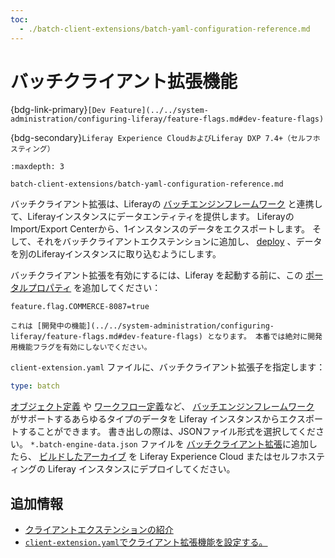 ```yaml
---
toc:
  - ./batch-client-extensions/batch-yaml-configuration-reference.md
---
```

# バッチクライアント拡張機能

{bdg-link-primary}` [Dev Feature](../../system-administration/configuring-liferay/feature-flags.md#dev-feature-flags) `

{bdg-secondary}`Liferay Experience CloudおよびLiferay DXP 7.4+（セルフホスティング）`

```{toctree}
:maxdepth: 3

batch-client-extensions/batch-yaml-configuration-reference.md
```

バッチクライアント拡張は、Liferayの [バッチエンジンフレームワーク](../../headless-delivery/consuming-apis/batch-engine-api-basics-exporting-data.md) と連携して、Liferayインスタンスにデータエンティティを提供します。 LiferayのImport/Export Centerから、1インスタンスのデータをエクスポートします。 そして、それをバッチクライアントエクステンションに追加し、 [deploy](./working-with-client-extensions.md#deploying-to-your-liferay-instance) 、データを別のLiferayインスタンスに取り込むようにします。

バッチクライアント拡張を有効にするには、Liferay を起動する前に、この [ポータルプロパティ](../../installation-and-upgrades/reference/portal-properties.md) を追加してください：

```properties
feature.flag.COMMERCE-8087=true
```

```{warning}
これは [開発中の機能](../../system-administration/configuring-liferay/feature-flags.md#dev-feature-flags) となります。 本番では絶対に開発用機能フラグを有効にしないでください。
```

`client-extension.yaml` ファイルに、バッチクライアント拡張子を指定します：

```yaml
type: batch
```

[オブジェクト定義](../objects/creating-and-managing-objects.md) や [ワークフロー定義](../../process-automation/workflow/introduction-to-workflow.md)など、 [バッチエンジンフレームワーク](../../headless-delivery/consuming-apis/batch-engine-api-basics-exporting-data.md) がサポートするあらゆるタイプのデータを Liferay インスタンスからエクスポートすることができます。 書き出しの際は、JSONファイル形式を選択してください。 `*.batch-engine-data.json` ファイルを [バッチクライアント拡張](./batch-client-extensions/batch-yaml-configuration-reference.md)に追加したら、 [ビルドしたアーカイブ](./packaging-client-extensions.md) を Liferay Experience Cloud またはセルフホスティングの Liferay インスタンスにデプロイしてください。

## 追加情報

* [クライアントエクステンションの紹介](../client-extensions.md)
* [`client-extension.yaml`でクライアント拡張機能を設定する。](./working-with-client-extensions.md#configuring-client-extensions-in-client-extension-yaml)
